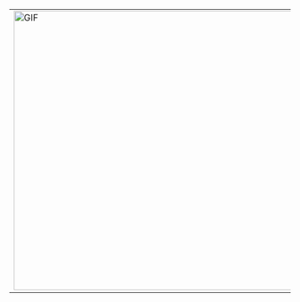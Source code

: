 <table>
  <tr>
    <td>
      <img src="https://github.com/user-attachments/assets/7649a4de-7499-48df-aa95-bd9b24544133" alt="GIF" width="500"/>
    </td>
    <td>
      <ul>
        <li><i>Myself Anurag</i></li>
        <li><i>Field of Study: Computer Science</i></li>
        <li><i>Interests: Physics, Quantum Computing, and Machine Learning</i></li>
        <li><i>I use Arch Linux BTW</i></li>
      </ul>
    </td>
  </tr>
</table>
